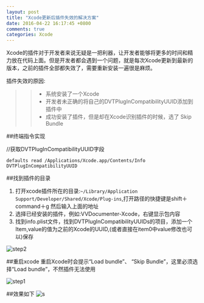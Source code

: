 ```yaml
---
layout: post
title: "Xcode更新后插件失效的解决方案"
date: 2016-04-22 16:17:45 +0800
comments: true
categories: Xcode
---
```


Xcode的插件对于开发者来说无疑是一把利器，让开发者能够将更多的时间和精力放在代码上面。但是开发者都会遇到一个问题，就是每次Xcode更新到最新的版本，之前的插件全部都失效了，需要重新安装一遍很是麻烦。

<!--more-->
插件失效的原因:

>  
>> * 系统安装了一个Xcode
>> * 开发者未正确的将自己的DVTPlugInCompatibilityUUID添加到插件中
>> * 成功安装了插件，但是却在Xcode识别插件的时候，选了 Skip Bundle
>>
>
>
>


##终端指令实现

//获取DVTPlugInCompatibilityUUID字段

```
defaults read /Applications/Xcode.app/Contents/Info DVTPlugInCompatibilityUUID

```

##找到插件的目录

1. 打开xcode插件所在的目录:`~/Library/Application Support/Developer/Shared/Xcode/Plug-ins`,打开路径的快捷键是shift＋command＋g 然后输入上面的地址
2. 选择已经安装的插件，例如:VVDocumenter-Xcode，右键显示包内容
3. 找到info.plist文件，找到DVTPlugInCompatibilityUUIDs的项目，添加一个Item,value的值为之前的Xcode的UUID,(或者直接在item0中value修改也可以)保存

![step2](http://7xkxhx.com1.z0.glb.clouddn.com/QQ20160422-1.png)


##重启xcode
重启Xcode时会提示“Load bundle”、 “Skip Bundle”，这里必须选择“Load bundle”，不然插件无法使用

![step1](http://7xkxhx.com1.z0.glb.clouddn.com/QQ20160422-0.png)



##效果如下
![s](http://7xkxhx.com1.z0.glb.clouddn.com/QQ20160422-2.png)







